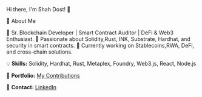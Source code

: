 Hi there, I'm Shah Dost! 👋



🚀 About Me

🔹 Sr. Blockchain Developer | Smart Contract Auditor | DeFi & Web3 Enthusiast.
🔹 Passionate about Solidity,Rust, INK, Substrate, Hardhat, and security in smart contracts.
🔹 Currently working on Stablecoins,RWA, DeFi, and cross-chain solutions.

💡 **Skills:** Solidity, Hardhat, Rust, Metaplex, Foundry, Web3.js, React, Node.js  

🔗 **Portfolio:** [My Contributions](https://linktr.ee/Shah_Dost)

📩 **Contact:** [LinkedIn](https://www.linkedin.com/in/shahdostofficial/)  
